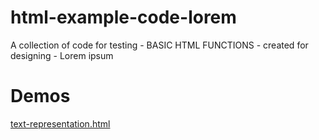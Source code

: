 # html-example-code-lorem
A collection of code for testing - BASIC HTML FUNCTIONS - created for designing - Lorem ipsum

# Demos
[text-representation.html](https://cdn.rawgit.com/i5heu/html-example-code-lorem/master/text-representation.html)
